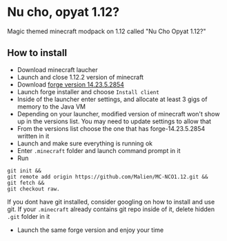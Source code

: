 # Nu cho, opyat 1.12?
Magic themed minecraft modpack on 1.12 called "Nu Cho Opyat 1.12?"

## How to install
- Download minecraft laucher
- Launch and close 1.12.2 version of minecraft
- Download [forge version 14.23.5.2854](https://files.minecraftforge.net/maven/net/minecraftforge/forge/1.12.2-14.23.5.2854/forge-1.12.2-14.23.5.2854-installer.jar)
- Launch forge installer and choose `Install client`
- Inside of the launcher enter settings, and allocate at least 3 gigs of memory to the Java VM
- Depending on your launcher, modified version of minecraft won't show up in the versions list. You may need to update settings to allow that
- From the versions list choose the one that has forge-14.23.5.2854 written in it
- Launch and make sure everything is running ok
- Enter `.minecraft` folder and launch command prompt in it
- Run 
```shell
git init &&
git remote add origin https://github.com/Malien/MC-NCO1.12.git &&
git fetch &&
git checkout raw. 
```
If you dont have git installed, consider googling on how to install and use git. If your `.minecraft` already contains git repo inside of it, delete hidden `.git` folder in it
- Launch the same forge version and enjoy your time